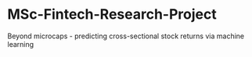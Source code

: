 # MSc-Fintech-Research-Project
Beyond microcaps - predicting cross-sectional stock returns via machine learning
